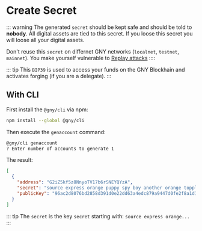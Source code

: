 # Create Secret

::: warning
The generated `secret` should be kept safe and should be told to **nobody**. All digital assets are tied to this secret. If you loose this secret you will loose all your digital assets.

Don't reuse this `secret` on differnet GNY networks (`localnet`, `testnet`, `mainnet`). You make yourself vulnerable to [Replay attacks](https://en.wikipedia.org/wiki/Replay_attack)
::::

::: tip
This `BIP39` is used to access your funds on the GNY Blockhain and activates forging (if you are a delegate).
:::

## With CLI

First install the `@gny/cli` via npm:

```bash
npm install --global @gny/cli
```

Then execute the `genaccount` command:

```bash
@gny/cli genaccount
? Enter number of accounts to generate 1
```

The result:

```json
[
  {
    "address": "G2iZ5kf5z8NnyoTV17b6rSNEYQYzA",
    "secret": "source express orange puppy spy boy another orange topple injury chapter artist",
    "publicKey": "96ac2d8076bd2858d391d0e22dd63a4edc879a9447d0fe2f8a1d175e36f105c8"
  }
]
```

::: tip
The `secret` is the key `secret` starting with: `source express orange...`
:::
